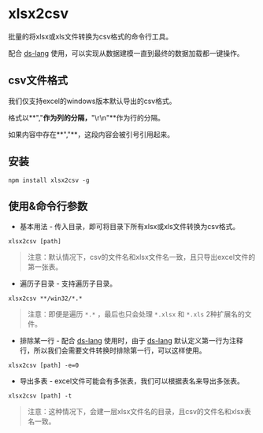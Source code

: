 # xlsx2csv

批量的将xlsx或xls文件转换为csv格式的命令行工具。

配合 [ds-lang](https://github.com/zhs007/ds-lang) 使用，可以实现从数据建模一直到最终的数据加载都一键操作。

csv文件格式
---
我们仅支持excel的windows版本默认导出的csv格式。

格式以**","**作为列的分隔，**"\r\n"**作为行的分隔。

如果内容中存在**","**，这段内容会被引号引用起来。

安装
---

```
npm install xlsx2csv -g
```

使用&命令行参数
---

* 基本用法 - 传入目录，即可将目录下所有xlsx或xls文件转换为csv格式。

```
xlsx2csv [path]
```

> 注意：默认情况下，csv的文件名和xlsx文件名一致，且只导出excel文件的第一张表。

* 遍历子目录 - 支持遍历子目录。

```
xlsx2csv **/win32/*.*
```

> 注意：即便是遍历 ```*.*``` ，最后也只会处理 ```*.xlsx``` 和 ```*.xls``` 2种扩展名的文件。

* 排除某一行 - 配合 [ds-lang](https://github.com/zhs007/ds-lang) 使用时，由于 [ds-lang](https://github.com/zhs007/ds-lang) 默认定义第一行为注释行，所以我们会需要文件转换时排除第一行，可以这样使用。

```
xlsx2csv [path] -e=0
```

* 导出多表 - excel文件可能会有多张表，我们可以根据表名来导出多张表。

```
xlsx2csv [path] -t
```

> 注意：这种情况下，会建一层xlsx文件名的目录，且csv的文件名和xlsx表名一致。

